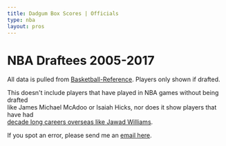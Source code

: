 ```yaml
---
title: Dadgum Box Scores | Officials
type: nba
layout: pros
---
```


# NBA Draftees 2005-2017

<p class="huffman stilwata ford">All data is pulled from <a href="https://www.basketball-reference.com/play-index/draft_finder.cgi?request=1&year_min=2004&college_id=unc&pos_is_g=Y&pos_is_gf=Y&pos_is_f=Y&pos_is_fg=Y&pos_is_fc=Y&pos_is_c=Y&pos_is_cf=Y&order_by=year_id" >Basketball-Reference</a>. Players only shown if drafted. </p> 

<p class="huffman stilwata ford">This doesn't include players that have played in NBA games without being drafted<br> like James Michael McAdoo or Isaiah Hicks, nor does it show players that have had <br> <a href="https://www.tarheelblog.com/2018/5/30/17407780/unc-tar-heels-basketball-national-champion-jawad-williams-japan-league-jbl-championship-title" target="_blank" >decade long careers overseas like Jawad Williams</a>.</p> 

<p class="huffman stilwata ford">If you spot an error, please send me an <a href="mailto:cbbstatshelp@gmail.com" >email here</a>.</p>

<br>

